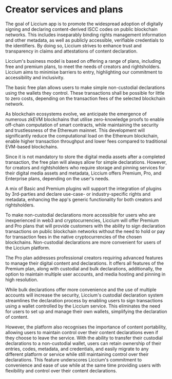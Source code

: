 # Creator services and plans

The goal of Liccium app is to promote the widespread adoption of digitally signing and declaring content-derived ISCC codes on public blockchain networks. This includes inseparably binding rights management information and other metadata, as well as publicly accessible, verifiable credentials to the identifiers. By doing so, Liccium strives to enhance trust and transparency in claims and attestations of content declaration.

Liccium's business model is based on offering a range of plans, including free and premium plans, to meet the needs of creators and rightsholders. Liccium aims to minimise barriers to entry, highlighting our commitment to accessibility and inclusivity.

The basic free plan allows users to make simple non-custodial declarations using the wallets they control. These transactions shall be possible for little to zero costs, depending on the transaction fees of the selected blockchain network.&#x20;

As blockchain ecosystems evolve, we anticipate the emergence of numerous zkEVM blockchains that utilise zero-knowledge proofs to enable off-chain computation of smart contracts, while maintaining the security and trustlessness of the Ethereum mainnet. This development will significantly reduce the computational load on the Ethereum blockchain, enable higher transaction throughput and lower fees compared to traditional EVM-based blockchains.

Since it is not mandatory to store the digital media assets after a completed transaction, the free plan will always allow for simple declarations. However, for creators and rightsholders who require storage and pinning services for their digital media assets and metadata, Liccium offers Premium, Pro, and Enterprise plans, depending on the user's needs.

A mix of Basic and Premium plugins will support the integration of plugins by 3rd-parties and declare use-case- or industry-specific rights and metadata, enhancing the app's generic functionality for both creators and rightsholders.

To make non-custodial declarations more accessible for users who are inexperienced in web3 and cryptocurrencies, Liccium will offer Premium and Pro plans that will provide customers with the ability to sign declaration transactions on public blockchain networks without the need to hold or pay for transaction fees in the native cryptocurrencies of the chosen blockchains. Non-custodial declarations are more convenient for users of the Liccium platform.

The Pro plan addresses professional creators requiring advanced features to manage their digital content and declarations. It offers all features of the Premium plan, along with custodial and bulk declarations, additionally, the option to maintain multiple user accounts, and media hosting and pinning in high resolution.

While bulk declarations offer more convenience and the use of multiple accounts will increase the security, Liccium's custodial declaration system streamlines the declaration process by enabling users to sign transactions using a wallet controlled by the Liccium service. This eliminates the need for users to set up and manage their own wallets, simplifying the declaration of content.&#x20;

However, the platform also recognises the importance of content portability, allowing users to maintain control over their content declarations even if they choose to leave the service. With the ability to transfer their custodial declarations to a non-custodial wallet, users can retain ownership of their entries, codes, metadata, and credentials, and easily migrate to any different platform or service while still maintaining control over their declarations. This feature underscores Liccium's commitment to convenience and ease of use while at the same time providing users with flexibility and control over their content declarations.
